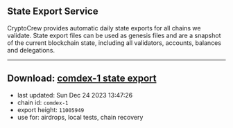 ## State Export Service
CryptoCrew provides automatic daily state exports for all chains we validate. State export files can be used as genesis files and are a snapshot of the current blockchain state, including all validators, accounts, balances and delegations.

---
**Download: [comdex-1 state export](https://dl.ccvalidators.com/SERVICE/comdex/comdex-1_export_11005949.json)**
---

- last updated: Sun Dec 24 2023 13:47:26
- chain id: `comdex-1`
- export height: `11005949`
- use for: airdrops, local tests, chain recovery
